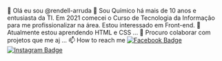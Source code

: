 👋 Olá eu sou @rendell-arruda
👀 Sou Químico há mais de 10 anos e entusiasta da TI. Em 2021 comecei o Curso de Tecnologia da Informação para me profissionalizar na área. Estou interessado em Front-end.
🌱 Atualmente estou aprendendo HTML e CSS ...
💞️ Procuro colaborar com projetos que me aj ...
📫 How to reach me 
[![Facebook Badge](https://img.shields.io/badge/Facebook-1877F2?style=for-the-badge&logo=facebook&logoColor=white&link=link_do_seu_perfil)](https://www.facebook.com/rendell.arruda)
[![Instagram Badge](https://img.shields.io/badge/Instagram-E4405F?style=for-the-badge&logo=instagram&logoColor=white&link=link_do_seu_perfil)](https://www.instagram.com/rendell.arruda/)
<!---
rendell-arruda/rendell-arruda is a ✨ special ✨ repository because its `README.md` (this file) appears on your GitHub profile.
You can click the Preview link to take a look at your changes.
--->
